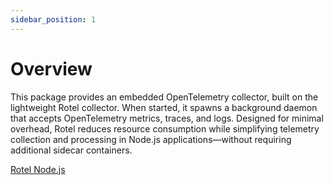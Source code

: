 ```yaml
---
sidebar_position: 1
---
```


# Overview


This package provides an embedded OpenTelemetry collector, built on the lightweight Rotel collector. When started, it spawns a background daemon that accepts OpenTelemetry metrics, traces, and logs. Designed for minimal overhead, Rotel reduces resource consumption while simplifying telemetry collection and processing in Node.js applications—without requiring additional sidecar containers.

[Rotel Node.js](https://github.com/streamfold/rotel-nodejs)
